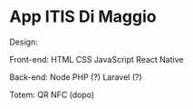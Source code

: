 # App ITIS Di Maggio

Design:


Front-end:
    HTML
    CSS
    JavaScript
    React Native

Back-end:
    Node
    PHP (?)
    Laravel (?)

Totem:
    QR
    NFC (dopo)
